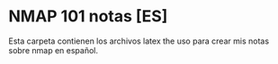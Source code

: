 # NMAP 101 notas [ES]

Esta carpeta contienen los archivos latex the uso para crear mis notas sobre nmap en español.